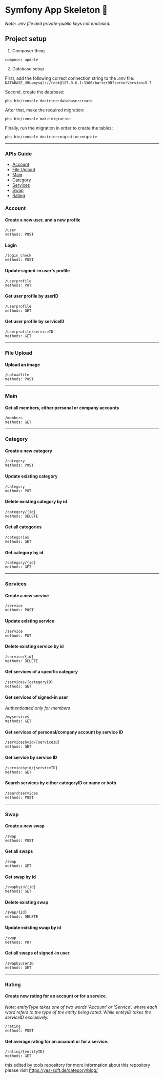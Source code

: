 # Symfony App Skeleton 🚧
*Note: .env file and private-public keys not enclosed.*
## Project setup

1) Composer thing
```
composer update
```

2) Database setup

First, add the following correct connection string to the _.env_ file:
`DATABASE_URL=mysql://root@127.0.0.1:3306/barterDB?serverVersion=5.7`

Second, create the database:
```
php bin/console doctrine:database:create
```

After that, make the required migration:
```
php bin/console make:migration
```

Finally, run the migration in order to create the tables:
```
php bin/console doctrine:migration:migrate
```
----


### APIs Guide
* [Account](#account)
* [File Upload](#file-upload) 
* [Main](#main)
* [Category](#category)
* [Services](#services)
* [Swap](#swap) 
* [Rating](#rating)

### Account
#### Create a new user, and a new profile
```
/user
methods: POST
```
#### Login
```
/login_check
methods: POST
```
#### Update signed-in user's profile
```
/userprofile
methods: PUT
```
#### Get user profile by userID
```
/userprofile
methods: GET
```
#### Get user profile by serviceID
```
/userprofile/serviceID
methods: GET
```
****

### File Upload
#### Upload an image
```
/uploadfile
methods: POST
```
****

### Main
#### Get all members, either personal or company accounts
```
/members
methods: GET
```
****

### Category
#### Create a new category
```
/category
methods: POST
```
#### Update existing category
```
/category
methods: PUT
```
#### Delete existing category by id
```
/category/{id}
methods: DELETE
```
#### Get all categories
```
/categories
methods: GET
```
#### Get category by id
```
/category/{id}
methods: GET
```
****

### Services
#### Create a new service
```
/service
methods: POST
```
#### Update existing service
```
/service
methods: PUT
```
#### Delete existing service by id
```
/service/{id}
methods: DELETE
```
#### Get services of a specific category
```
/services/{categoryID}
methods: GET
```
#### Get services of signed-in user
_Authenticated only for members_ 
```
/myservices
methods: GET
```
#### Get services of personal/company account by service ID
```
/servicesbyid/{serviceID}
methods: GET
```
#### Get service by service ID
```
/servicebyid/{serviceID}
methods: GET
```
#### Search services by either categoryID or name or both
```
/searchservices
methods: POST
```
****

### Swap
#### Create a new swap
```
/swap
methods: POST
```
#### Get all swaps
```
/swap
methods: GET
```
#### Get swap by id
```
/swapbyid/{id}
methods: GET
```
#### Delete existing swap 
```
/swap/{id}
methods: DELETE
```
#### Update existing swap by id
```
/swap 
methods: PUT
```
#### Get all swaps of signed-in user
```
/swapbyuserID 
methods: GET
```
****

### Rating
#### Create new rating for an account or for a service.
_Note: entityType takes one of two words 'Account' or 'Service', where each word refers to the type of the entity being rated. While entityID takes the serviceID exclusively._ 
```
/rating
methods: POST
```
#### Get average rating for an account or for a service.
```
/rating/{entityID}
methods: GET
```

this edited by tools repository for more information about this repository please visit https://yes-soft.de/category/blog/
